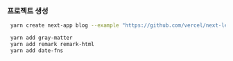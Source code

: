 ### 프로젝트 생성

```bash
 yarn create next-app blog --example "https://github.com/vercel/next-learn/tree/master/basics/learn-starter"
```

```bash
 yarn add gray-matter
 yarn add remark remark-html
 yarn add date-fns
```
